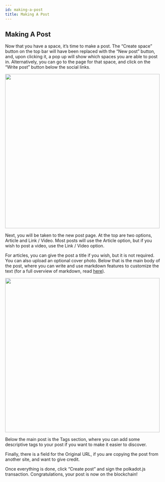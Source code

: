 ```yaml
---
id: making-a-post
title: Making A Post
---
```

## Making A Post
Now that you have a space, it’s time to make a post. The “Create space” button on the top bar will have been replaced with the “New post” button, 
and, upon clicking it, a pop up will show which spaces you are able to post in. 
Alternatively, you can go to the page for that space, and click on the “Write post” button below the social links.

<img src="img/getting-started-11.png" width="500" />

Next, you will be taken to the new post page. At the top are two options, Article and Link / Video. 
Most posts will use the Article option, but if you wish to post a video, use the Link / Video option.

For articles, you can give the post a title if you wish, but it is not required. You can also upload an optional cover photo. 
Below that is the main body of the post, where you can write and use markdown features to customize the text 
(for a full overview of markdown, read [here](https://www.markdownguide.org/)).

<img src="img/getting-started-12.png" width="500" />

Below the main post is the Tags section, where you can add some descriptive tags to your post if you want to make it easier to discover.

Finally, there is a field for the Original URL, if you are copying the post from another site, and want to give credit.

Once everything is done, click “Create post” and sign the polkadot.js transaction. Congratulations, your post is now on the blockchain!
